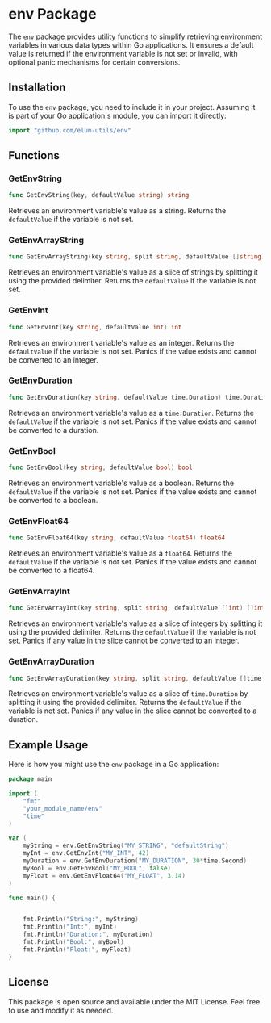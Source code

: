 # env Package

The `env` package provides utility functions to simplify retrieving environment variables in various data types within Go applications. It ensures a default value is returned if the environment variable is not set or invalid, with optional panic mechanisms for certain conversions.

## Installation

To use the `env` package, you need to include it in your project. Assuming it is part of your Go application's module, you can import it directly:

```go
import "github.com/elum-utils/env"
```

## Functions

### GetEnvString

```go
func GetEnvString(key, defaultValue string) string
```

Retrieves an environment variable's value as a string. Returns the `defaultValue` if the variable is not set.

### GetEnvArrayString

```go
func GetEnvArrayString(key string, split string, defaultValue []string) []string
```

Retrieves an environment variable's value as a slice of strings by splitting it using the provided delimiter. Returns the `defaultValue` if the variable is not set.

### GetEnvInt

```go
func GetEnvInt(key string, defaultValue int) int
```

Retrieves an environment variable's value as an integer. Returns the `defaultValue` if the variable is not set. Panics if the value exists and cannot be converted to an integer.

### GetEnvDuration

```go
func GetEnvDuration(key string, defaultValue time.Duration) time.Duration
```

Retrieves an environment variable's value as a `time.Duration`. Returns the `defaultValue` if the variable is not set. Panics if the value exists and cannot be converted to a duration.

### GetEnvBool

```go
func GetEnvBool(key string, defaultValue bool) bool
```

Retrieves an environment variable's value as a boolean. Returns the `defaultValue` if the variable is not set. Panics if the value exists and cannot be converted to a boolean.

### GetEnvFloat64

```go
func GetEnvFloat64(key string, defaultValue float64) float64
```

Retrieves an environment variable's value as a `float64`. Returns the `defaultValue` if the variable is not set. Panics if the value exists and cannot be converted to a float64.

### GetEnvArrayInt

```go
func GetEnvArrayInt(key string, split string, defaultValue []int) []int
```

Retrieves an environment variable's value as a slice of integers by splitting it using the provided delimiter. Returns the `defaultValue` if the variable is not set. Panics if any value in the slice cannot be converted to an integer.

### GetEnvArrayDuration

```go
func GetEnvArrayDuration(key string, split string, defaultValue []time.Duration) []time.Duration
```

Retrieves an environment variable's value as a slice of `time.Duration` by splitting it using the provided delimiter. Returns the `defaultValue` if the variable is not set. Panics if any value in the slice cannot be converted to a duration.

## Example Usage

Here is how you might use the `env` package in a Go application:

```go
package main

import (
    "fmt"
    "your_module_name/env"
    "time"
)

var (
    myString = env.GetEnvString("MY_STRING", "defaultString")
    myInt = env.GetEnvInt("MY_INT", 42)
    myDuration = env.GetEnvDuration("MY_DURATION", 30*time.Second)
    myBool = env.GetEnvBool("MY_BOOL", false)
    myFloat = env.GetEnvFloat64("MY_FLOAT", 3.14)
)

func main() {


    fmt.Println("String:", myString)
    fmt.Println("Int:", myInt)
    fmt.Println("Duration:", myDuration)
    fmt.Println("Bool:", myBool)
    fmt.Println("Float:", myFloat)
}
```

## License

This package is open source and available under the MIT License. Feel free to use and modify it as needed.